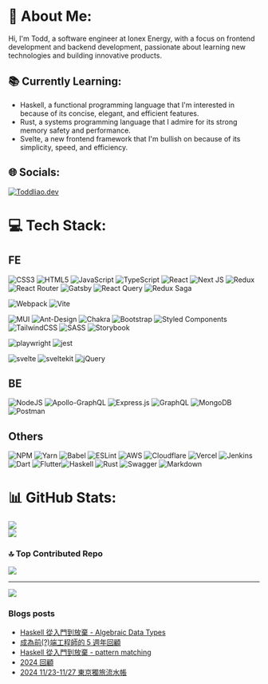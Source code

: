 # 💫 About Me:
Hi, I'm Todd, a software engineer at Ionex Energy, with a focus on frontend development and backend development, passionate about learning new technologies and building innovative products. 

## 📚 Currently Learning:

- Haskell, a functional programming language that I'm interested in because of its concise, elegant, and efficient features.
- Rust, a systems programming language that I admire for its strong memory safety and performance.
- Svelte, a new frontend framework that I'm bullish on because of its simplicity, speed, and efficiency.

## 🌐 Socials:
[![Toddliao.dev](https://img.shields.io/badge/toddLiao.dev-60ff44?style=for-the-badge&logo=Rss&logoColor=black)](https://blog.toddliao.dev/)

# 💻 Tech Stack:
## FE
![CSS3](https://img.shields.io/badge/css3-%231572B6.svg?style=for-the-badge&logo=css3&logoColor=white) 
![HTML5](https://img.shields.io/badge/html5-%23E34F26.svg?style=for-the-badge&logo=html5&logoColor=white) 
![JavaScript](https://img.shields.io/badge/javascript-%23323330.svg?style=for-the-badge&logo=javascript&logoColor=%23F7DF1E) 
![TypeScript](https://img.shields.io/badge/typescript-%23007ACC.svg?style=for-the-badge&logo=typescript&logoColor=white) 
![React](https://img.shields.io/badge/react-%2320232a.svg?style=for-the-badge&logo=react&logoColor=%2361DAFB) 
![Next JS](https://img.shields.io/badge/Next-black?style=for-the-badge&logo=next.js&logoColor=white) 
![Redux](https://img.shields.io/badge/redux-%23593d88.svg?style=for-the-badge&logo=redux&logoColor=white)
![React Router](https://img.shields.io/badge/React_Router-CA4245?style=for-the-badge&logo=react-router&logoColor=white) 
![Gatsby](https://img.shields.io/badge/Gatsby-%23663399.svg?style=for-the-badge&logo=gatsby&logoColor=white) 
![React Query](https://img.shields.io/badge/React_Query-FF4154?style=for-the-badge&logo=React_Query&logoColor=white)
![Redux Saga](https://img.shields.io/badge/Redux%20saga-86D46B?style=for-the-badge&logo=redux%20saga&logoColor=999999)

![Webpack](https://img.shields.io/badge/webpack-%238DD6F9.svg?style=for-the-badge&logo=webpack&logoColor=black)
![Vite](https://img.shields.io/badge/Vite-B73BFE?style=for-the-badge&logo=vite&logoColor=FFD62E)
 
![MUI](https://img.shields.io/badge/MUI-%230081CB.svg?style=for-the-badge&logo=material-ui&logoColor=white) 
![Ant-Design](https://img.shields.io/badge/-AntDesign-%230170FE?style=for-the-badge&logo=ant-design&logoColor=white) 
![Chakra](https://img.shields.io/badge/chakra-%234ED1C5.svg?style=for-the-badge&logo=chakraui&logoColor=white) ![Bootstrap](https://img.shields.io/badge/bootstrap-%23563D7C.svg?style=for-the-badge&logo=bootstrap&logoColor=white) 
![Styled Components](https://img.shields.io/badge/styled--components-DB7093?style=for-the-badge&logo=styled-components&logoColor=white) 
![TailwindCSS](https://img.shields.io/badge/tailwindcss-%2338B2AC.svg?style=for-the-badge&logo=tailwind-css&logoColor=white) 
![SASS](https://img.shields.io/badge/SASS-hotpink.svg?style=for-the-badge&logo=SASS&logoColor=white) ![Storybook](https://img.shields.io/badge/storybook-FF4785?style=for-the-badge&logo=storybook&logoColor=white
) 

![playwright](https://img.shields.io/badge/Playwright-45ba4b?style=for-the-badge&logo=Playwright&logoColor=white) 
![jest](https://img.shields.io/badge/Jest-C21325?style=for-the-badge&logo=jest&logoColor=white)

![svelte](https://img.shields.io/badge/Svelte-4A4A55?style=for-the-badge&logo=svelte&logoColor=FF3E00) 
![sveltekit](https://img.shields.io/badge/SvelteKit-FF3E00?style=for-the-badge&logo=Svelte&logoColor=white) 
![jQuery](https://img.shields.io/badge/jquery-%230769AD.svg?style=for-the-badge&logo=jquery&logoColor=white) 



## BE


![NodeJS](https://img.shields.io/badge/node.js-6DA55F?style=for-the-badge&logo=node.js&logoColor=white)  ![Apollo-GraphQL](https://img.shields.io/badge/-ApolloGraphQL-311C87?style=for-the-badge&logo=apollo-graphql) ![Express.js](https://img.shields.io/badge/express.js-%23404d59.svg?style=for-the-badge&logo=express&logoColor=%2361DAFB) ![GraphQL](https://img.shields.io/badge/-GraphQL-E10098?style=for-the-badge&logo=graphql&logoColor=white) ![MongoDB](https://img.shields.io/badge/MongoDB-%234ea94b.svg?style=for-the-badge&logo=mongodb&logoColor=white)  ![Postman](https://img.shields.io/badge/Postman-FF6C37?style=for-the-badge&logo=postman&logoColor=white) 


## Others

![NPM](https://img.shields.io/badge/NPM-%23000000.svg?style=for-the-badge&logo=npm&logoColor=white) ![Yarn](https://img.shields.io/badge/yarn-%232C8EBB.svg?style=for-the-badge&logo=yarn&logoColor=white) ![Babel](https://img.shields.io/badge/Babel-F9DC3e?style=for-the-badge&logo=babel&logoColor=black) ![ESLint](https://img.shields.io/badge/ESLint-4B3263?style=for-the-badge&logo=eslint&logoColor=white) 
![AWS](https://img.shields.io/badge/AWS-%23FF9900.svg?style=for-the-badge&logo=amazon-aws&logoColor=white) ![Cloudflare](https://img.shields.io/badge/Cloudflare-F38020?style=for-the-badge&logo=Cloudflare&logoColor=white) ![Vercel](https://img.shields.io/badge/vercel-%23000000.svg?style=for-the-badge&logo=vercel&logoColor=white) ![Jenkins](https://img.shields.io/badge/jenkins-%232C5263.svg?style=for-the-badge&logo=jenkins&logoColor=white)  ![Dart](https://img.shields.io/badge/dart-%230175C2.svg?style=for-the-badge&logo=dart&logoColor=white) ![Flutter](https://img.shields.io/badge/Flutter-%2302569B.svg?style=for-the-badge&logo=Flutter&logoColor=white)![Haskell](https://img.shields.io/badge/Haskell-5D4F85?style=for-the-badge&logo=haskell&logoColor=white) ![Rust](https://img.shields.io/badge/Rust-000000?style=for-the-badge&logo=rust&logoColor=white)  ![Swagger](https://img.shields.io/badge/-Swagger-%23Clojure?style=for-the-badge&logo=swagger&logoColor=white)  ![Markdown](https://img.shields.io/badge/markdown-%23000000.svg?style=for-the-badge&logo=markdown&logoColor=white)   


  
# 📊 GitHub Stats:
![](https://github-readme-stats.vercel.app/api?username=toddliao469469&theme=synthwave&hide_border=false&include_all_commits=false&count_private=false)<br/>
![](https://github-readme-stats.vercel.app/api/top-langs/?username=toddliao469469&theme=synthwave&hide=css,scss,html&hide_border=false&include_all_commits=false&count_private=false&layout=compact)


### 🔝 Top Contributed Repo
![](https://github-contributor-stats.vercel.app/api?username=toddliao469469&limit=3&theme=radical&count=3&combine_all_yearly_contributions=true)

---
[![](https://visitcount.itsvg.in/api?id=toddliao469469&icon=8&color=9)](https://visitcount.itsvg.in)

<!-- Proudly created with GPRM ( https://gprm.itsvg.in ) -->
### Blogs posts
<!-- BLOG-POST-LIST:START -->
- [Haskell 從入門到放棄 - Algebraic Data Types](https://blog.toddliao.dev/posts/haskell-adts/)
- [成為前&lpar;?&rpar;端工程師的 5 週年回顧](https://blog.toddliao.dev/posts/5-years-in-frontend/)
- [Haskell 從入門到放棄 - pattern matching](https://blog.toddliao.dev/posts/haskell-pattern-matching/)
- [2024 回顧](https://blog.toddliao.dev/posts/2024-review/)
- [2024 11/23-11/27 東京獨旅流水帳](https://blog.toddliao.dev/posts/tokyo-2024-11/)
<!-- BLOG-POST-LIST:END -->
